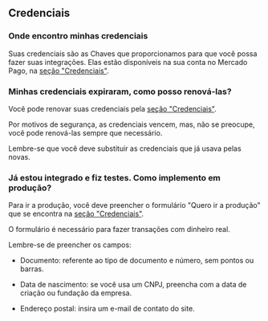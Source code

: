 ## Credenciais

### Onde encontro minhas credenciais

Suas credenciais são as Chaves que proporcionamos para que você possa fazer suas integrações. Elas estão disponíveis na sua conta no Mercado Pago, na [seção "Credenciais"](https://www.mercadopago.com/mlb/account/credentials).

### Minhas credenciais expiraram, como posso renová-las?

Você pode renovar suas credenciais pela [seção "Credenciais"](https://www.mercadopago.com/mlb/account/credentials).

Por motivos de segurança, as credenciais vencem, mas, não se preocupe, você pode renová-las sempre que necessário.

Lembre-se que você deve substituir as credenciais que já usava pelas novas.

### Já estou integrado e fiz testes. Como implemento em produção?

Para ir a produção, você deve preencher o formulário "Quero ir a produção" que se encontra na [seção "Credenciais"](https://www.mercadopago.com/mla/account/credentials).

O formulário é necessário para fazer transações com dinheiro real.

Lembre-se de preencher os campos:

- Documento: referente ao tipo de documento e número, sem pontos ou barras.

- Data de nascimento: se você usa um CNPJ, preencha com a data de criação ou fundação da empresa.

- Endereço postal: insira um e-mail de contato do site.